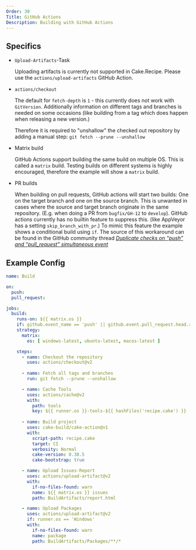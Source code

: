 ```yaml
---
Order: 30
Title: GitHub Actions
Description: Building with GitHub Actions
---
```


## Specifics

* `Upload-Artifacts`-Task

  Uploading artifacts is currently not supported in Cake.Recipe. Please use the `actions/upload-artifacts` GitHub Action.

* `actions/checkout`

  The default for `fetch-depth` is `1` - this currently does not work with `GitVersion`. 
  Additionally information on different tags and branches is needed on some occasions 
  (like building from a tag which does happen when releasing a new version.)

  Therefore it is required to "unshallow" the checked out repository by adding a manual 
  step: `git fetch --prune --unshallow`

* Matrix build

  GitHub Actions support building the same build on multiple OS. This is called a `matrix` build.
  Testing builds on different systems is highly encouraged, therefore the example will
  show a `matrix` build.

* PR builds
  
  When building on pull requests, GitHub actions will start two builds: One on the target branch and 
  one on the source branch. This is unwanted in cases where the source and target branch originate
  in the same repository. (E.g. when doing a PR from `bugfix/GH-12` to `develop`). GitHub actions
  currently has no builtin feature to suppress this. (like AppVeyor has a setting `skip_branch_with_pr`.)
  To mimic this feature the example shows a conditional build using `if`. The source of this workaround
  can be found in the GitHub community thread 
  [*Duplicate checks on “push” and “pull_request” simultaneous event*](https://github.community/t/duplicate-checks-on-push-and-pull-request-simultaneous-event/18012)

## Example Config

```yaml
name: Build

on:
  push:
  pull_request:

jobs:
  build:
    runs-on: ${{ matrix.os }}
    if: github.event_name == 'push' || github.event.pull_request.head.repo.full_name != github.repository
    strategy:
      matrix:
        os: [ windows-latest, ubuntu-latest, macos-latest ]

    steps:
      - name: Checkout the repository 
        uses: actions/checkout@v2
      
      - name: Fetch all tags and branches
        run: git fetch --prune --unshallow

      - name: Cache Tools
        uses: actions/cache@v2
        with:
          path: tools
          key: ${{ runner.os }}-tools-${{ hashFiles('recipe.cake') }}
      
      - name: Build project
        uses: cake-build/cake-action@v1
        with:
          script-path: recipe.cake
          target: CI
          verbosity: Normal
          cake-version: 0.38.5
          cake-bootstrap: true

      - name: Upload Issues-Report
        uses: actions/upload-artifact@v2
        with:
          if-no-files-found: warn
          name: ${{ matrix.os }} issues
          path: BuildArtifacts/report.html

      - name: Upload Packages
        uses: actions/upload-artifact@v2
        if: runner.os == 'Windows'
        with:
          if-no-files-found: warn
          name: package
          path: BuildArtifacts/Packages/**/*
```
